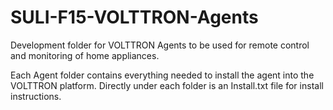 # SULI-F15-VOLTTRON-Agents
Development folder for VOLTTRON Agents to be used for remote control and monitoring of home appliances.

Each Agent folder contains everything needed to install the agent into the VOLTTRON platform. Directly under each folder is an Install.txt file for install instructions.

